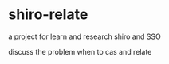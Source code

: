# shiro-relate
a project for learn and research shiro and SSO

discuss the problem when to cas and relate
